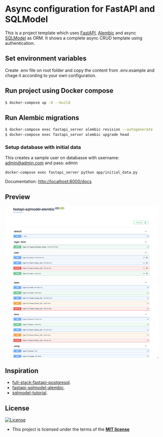 # Async configuration for FastAPI and SQLModel

This is a project template which uses [FastAPI](https://fastapi.tiangolo.com/), [Alembic](https://alembic.sqlalchemy.org/en/latest/) and async [SQLModel](https://sqlmodel.tiangolo.com/) as ORM. It shows a complete async CRUD template using authentication.

## Set environment variables

Create .env file on root folder and copy the content from .env.example and chage it according to your own configuration. 

## Run project using Docker compose

```sh
$ docker-compose up -d --build
```

## Run Alembic migrations

```sh
$ docker-compose exec fastapi_server alembic revision --autogenerate
$ docker-compose exec fastapi_server alembic upgrade head
```

### Setup database with initial data
This creates a sample user on databasse with username: admin@admin.com and pass: admin
```
docker-compose exec fastapi_server python app/initial_data.py
```

Documentation: [http://localhost:8000/docs](http://localhost:8000/docs)

## Preview
  
<p align="center">
  <img src="static/1.png" align="center"/>
</p>
<p align="center">
  <img src="static/2.png" align="center"/>
</p>

## Inspiration

- [full-stack-fastapi-postgresql](https://github.com/tiangolo/full-stack-fastapi-postgresql).
- [fastapi-sqlmodel-alembic](https://github.com/testdrivenio/fastapi-sqlmodel-alembic).
- [sqlmodel-tutorial](https://sqlmodel.tiangolo.com/tutorial/fastapi/).



## License

[![License](http://img.shields.io/:license-mit-blue.svg?style=flat-square)](http://badges.mit-license.org)

- This project is licensed under the terms of the **[MIT license](LICENSE)**